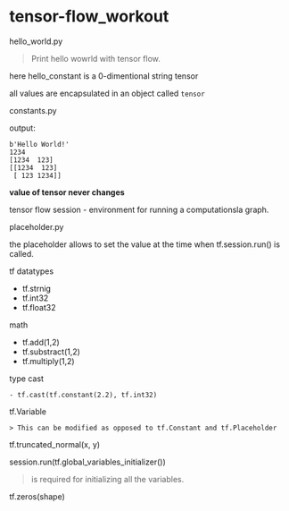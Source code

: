 # tensor-flow_workout

hello_world.py

> Print hello wowrld with tensor flow.

here hello_constant is a 0-dimentional string tensor

all values are encapsulated in an object called `tensor`


constants.py

output:

```
b'Hello World!'
1234
[1234  123]
[[1234  123]
 [ 123 1234]]
 ```

 **value of tensor never changes**

 tensor flow session - environment for running a computationsla graph.

 placeholder.py

 the placeholder allows to set the value at the time when tf.session.run() is called.

 tf datatypes
  - tf.strnig
  - tf.int32
  - tf.float32

math

   - tf.add(1,2)
   - tf.substract(1,2)
   - tf.multiply(1,2)

type cast

	- tf.cast(tf.constant(2.2), tf.int32)

tf.Variable

	> This can be modified as opposed to tf.Constant and tf.Placeholder

tf.truncated_normal(x, y)

session.run(tf.global_variables_initializer())

> is required for initializing all the variables.

tf.zeros(shape)